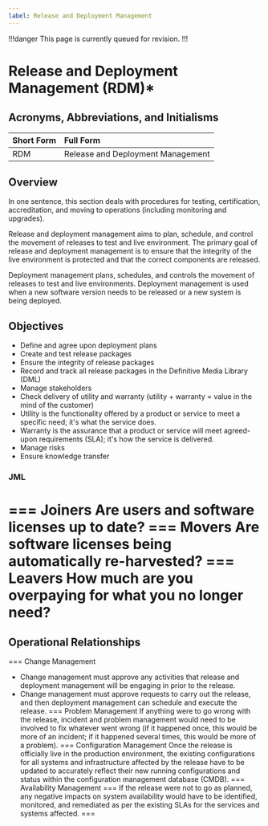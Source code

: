 ```yaml
---
label: Release and Deployment Management
---
```


!!!danger
This page is currently queued for revision.
!!!

# Release and Deployment Management (RDM)*

## Acronyms, Abbreviations, and Initialisms

Short Form | Full Form
:--- | :---
RDM | Release and Deployment Management

## Overview

In one sentence, this section deals with procedures for testing, certification, accreditation, and moving to operations (including monitoring and upgrades).

Release and deployment management aims to plan, schedule, and control the movement of releases to test and live environment. The primary goal of release and deployment management is to ensure that the integrity of the live environment is protected and that the correct components are released.

Deployment management plans, schedules, and controls the movement of releases to test and live environments. Deployment management is used when a new software version needs to be released or a new system is being deployed.

## Objectives

- Define and agree upon deployment plans
- Create and test release packages
- Ensure the integrity of release packages
- Record and track all release packages in the Definitive Media Library (DML)
- Manage stakeholders
- Check delivery of utility and warranty (utility + warranty = value in the mind of the customer)
- Utility is the functionality offered by a product or service to meet a specific need; it's what the service does.
- Warranty is the assurance that a product or service will meet agreed-upon requirements (SLA); it's how the service is delivered.
- Manage risks
- Ensure knowledge transfer

### JML

=== Joiners
Are users and software licenses up to date?
=== Movers
Are software licenses being automatically re-harvested?
=== Leavers
How much are you overpaying for what you no longer need?
===

## Operational Relationships

=== Change Management
- Change management must approve any activities that release and deployment management will be engaging in prior to the release.
- Change management must approve requests to carry out the release, and then deployment management can schedule and execute the release.
=== Problem Management
If anything were to go wrong with the release, incident and problem management would need to be involved to fix whatever went wrong (if it happened once, this would be more of an incident; if it happened several times, this would be more of a problem).
=== Configuration Management
Once the release is officially live in the production environment, the existing configurations for all systems and infrastructure affected by the release have to be updated to accurately reflect their new running configurations and status within the configuration management database (CMDB).
=== Availability Management
=== If the release were not to go as planned, any negative impacts on system availability would have to be identified, monitored, and remediated as per the existing SLAs for the services and systems affected.
===

